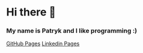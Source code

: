 # Hi there 👋
### My name is Patryk and I like programming :)

[GitHub Pages](https://pages.github.com/)
[Linkedin Pages]([https://pages.github.com/](https://www.linkedin.com/in/patryk-s%C5%82owi%C5%84ski-2a8840269/))

<!--
**Slowinskip/Slowinskip** is a ✨ _special_ ✨ repository because its `README.md` (this file) appears on your GitHub profile.

Here are some ideas to get you started:

- 🔭 I’m currently working on ...
- 🌱 I’m currently learning ...
- 👯 I’m looking to collaborate on ...
- 🤔 I’m looking for help with ...
- 💬 Ask me about ...
- 📫 How to reach me: ...
- 😄 Pronouns: ...
- ⚡ Fun fact: ...
-->
